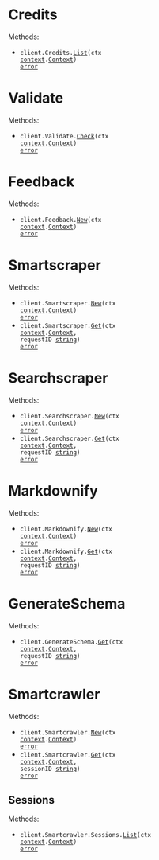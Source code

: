 # Credits

Methods:

- <code title="get /v1/credits">client.Credits.<a href="https://pkg.go.dev/github.com/ScrapeGraphAI/scrapegraph-sdk#CreditService.List">List</a>(ctx <a href="https://pkg.go.dev/context">context</a>.<a href="https://pkg.go.dev/context#Context">Context</a>) <a href="https://pkg.go.dev/builtin#error">error</a></code>

# Validate

Methods:

- <code title="get /v1/validate">client.Validate.<a href="https://pkg.go.dev/github.com/ScrapeGraphAI/scrapegraph-sdk#ValidateService.Check">Check</a>(ctx <a href="https://pkg.go.dev/context">context</a>.<a href="https://pkg.go.dev/context#Context">Context</a>) <a href="https://pkg.go.dev/builtin#error">error</a></code>

# Feedback

Methods:

- <code title="post /v1/feedback">client.Feedback.<a href="https://pkg.go.dev/github.com/ScrapeGraphAI/scrapegraph-sdk#FeedbackService.New">New</a>(ctx <a href="https://pkg.go.dev/context">context</a>.<a href="https://pkg.go.dev/context#Context">Context</a>) <a href="https://pkg.go.dev/builtin#error">error</a></code>

# Smartscraper

Methods:

- <code title="post /v1/smartscraper">client.Smartscraper.<a href="https://pkg.go.dev/github.com/ScrapeGraphAI/scrapegraph-sdk#SmartscraperService.New">New</a>(ctx <a href="https://pkg.go.dev/context">context</a>.<a href="https://pkg.go.dev/context#Context">Context</a>) <a href="https://pkg.go.dev/builtin#error">error</a></code>
- <code title="get /v1/smartscraper/{request_id}">client.Smartscraper.<a href="https://pkg.go.dev/github.com/ScrapeGraphAI/scrapegraph-sdk#SmartscraperService.Get">Get</a>(ctx <a href="https://pkg.go.dev/context">context</a>.<a href="https://pkg.go.dev/context#Context">Context</a>, requestID <a href="https://pkg.go.dev/builtin#string">string</a>) <a href="https://pkg.go.dev/builtin#error">error</a></code>

# Searchscraper

Methods:

- <code title="post /v1/searchscraper">client.Searchscraper.<a href="https://pkg.go.dev/github.com/ScrapeGraphAI/scrapegraph-sdk#SearchscraperService.New">New</a>(ctx <a href="https://pkg.go.dev/context">context</a>.<a href="https://pkg.go.dev/context#Context">Context</a>) <a href="https://pkg.go.dev/builtin#error">error</a></code>
- <code title="get /v1/searchscraper/{request_id}">client.Searchscraper.<a href="https://pkg.go.dev/github.com/ScrapeGraphAI/scrapegraph-sdk#SearchscraperService.Get">Get</a>(ctx <a href="https://pkg.go.dev/context">context</a>.<a href="https://pkg.go.dev/context#Context">Context</a>, requestID <a href="https://pkg.go.dev/builtin#string">string</a>) <a href="https://pkg.go.dev/builtin#error">error</a></code>

# Markdownify

Methods:

- <code title="post /v1/markdownify">client.Markdownify.<a href="https://pkg.go.dev/github.com/ScrapeGraphAI/scrapegraph-sdk#MarkdownifyService.New">New</a>(ctx <a href="https://pkg.go.dev/context">context</a>.<a href="https://pkg.go.dev/context#Context">Context</a>) <a href="https://pkg.go.dev/builtin#error">error</a></code>
- <code title="get /v1/markdownify/{request_id}">client.Markdownify.<a href="https://pkg.go.dev/github.com/ScrapeGraphAI/scrapegraph-sdk#MarkdownifyService.Get">Get</a>(ctx <a href="https://pkg.go.dev/context">context</a>.<a href="https://pkg.go.dev/context#Context">Context</a>, requestID <a href="https://pkg.go.dev/builtin#string">string</a>) <a href="https://pkg.go.dev/builtin#error">error</a></code>

# GenerateSchema

Methods:

- <code title="get /generate_schema/{request_id}">client.GenerateSchema.<a href="https://pkg.go.dev/github.com/ScrapeGraphAI/scrapegraph-sdk#GenerateSchemaService.Get">Get</a>(ctx <a href="https://pkg.go.dev/context">context</a>.<a href="https://pkg.go.dev/context#Context">Context</a>, requestID <a href="https://pkg.go.dev/builtin#string">string</a>) <a href="https://pkg.go.dev/builtin#error">error</a></code>

# Smartcrawler

Methods:

- <code title="post /smartcrawler">client.Smartcrawler.<a href="https://pkg.go.dev/github.com/ScrapeGraphAI/scrapegraph-sdk#SmartcrawlerService.New">New</a>(ctx <a href="https://pkg.go.dev/context">context</a>.<a href="https://pkg.go.dev/context#Context">Context</a>) <a href="https://pkg.go.dev/builtin#error">error</a></code>
- <code title="get /smartcrawler/{session_id}">client.Smartcrawler.<a href="https://pkg.go.dev/github.com/ScrapeGraphAI/scrapegraph-sdk#SmartcrawlerService.Get">Get</a>(ctx <a href="https://pkg.go.dev/context">context</a>.<a href="https://pkg.go.dev/context#Context">Context</a>, sessionID <a href="https://pkg.go.dev/builtin#string">string</a>) <a href="https://pkg.go.dev/builtin#error">error</a></code>

## Sessions

Methods:

- <code title="get /smartcrawler/sessions/all">client.Smartcrawler.Sessions.<a href="https://pkg.go.dev/github.com/ScrapeGraphAI/scrapegraph-sdk#SmartcrawlerSessionService.List">List</a>(ctx <a href="https://pkg.go.dev/context">context</a>.<a href="https://pkg.go.dev/context#Context">Context</a>) <a href="https://pkg.go.dev/builtin#error">error</a></code>
